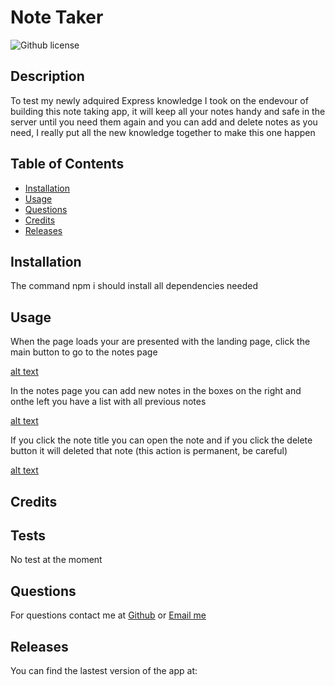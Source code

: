 # Note Taker
![Github license](https://img.shields.io/badge/license-none-blue.svg)

## Description
To test my newly adquired Express knowledge I took on the endevour of building this note taking app, it will keep all your notes handy and safe in the server until you need them again and you can add and delete notes as you need,  I really put all the new knowledge together to make this one happen

## Table of Contents

- [Installation](#installation)
- [Usage](#usage)
- [Questions](#questions)
- [Credits](#credits)
- [Releases](#Releases)

## Installation

The command npm i should install all dependencies needed

## Usage
When the page loads your are presented with the landing page, click the main button to go to the notes page

[alt text](./screenshot.jpeg)

In the notes page you can add new notes in the boxes on the right and onthe left you have a list with all previous notes 

[alt text](./screenshot.jpeg)

If you click the note title you can open the note and if you click the delete button it will deleted that note (this action is permanent, be careful)

[alt text](./screenshot.jpeg)

## Credits

## Tests
No test at the moment

## Questions
For questions contact me at [Github](https://github.com/venecoderr) or [Email me](mailto:josefrm.55@gmail.com)

## Releases

You can find the lastest version of the app at: 
